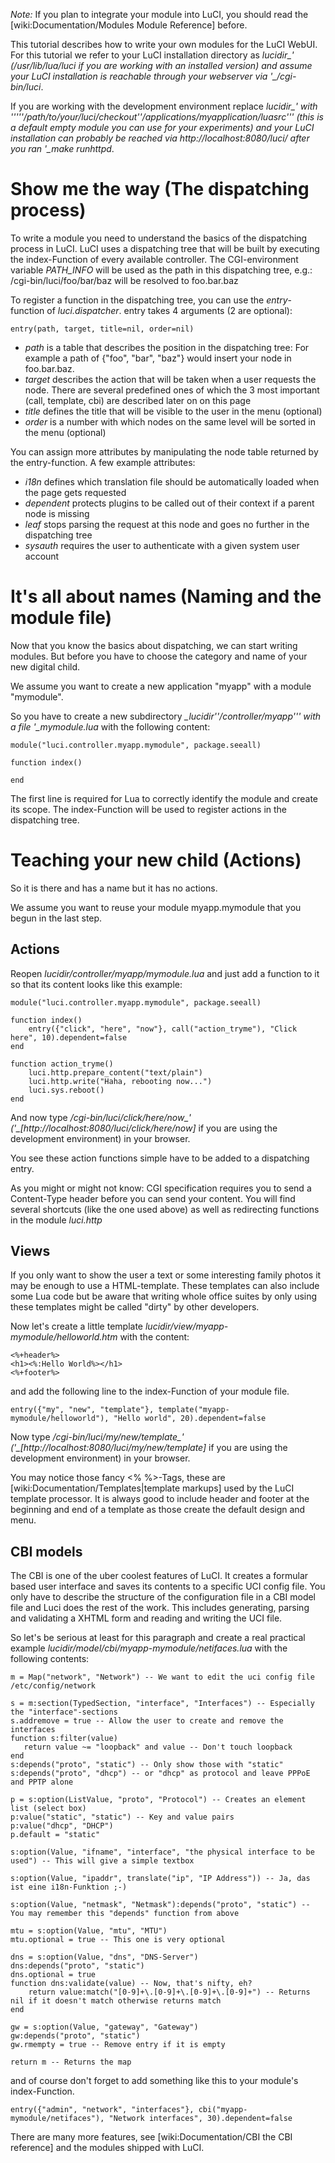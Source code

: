 *Note:* If you plan to integrate your module into LuCI, you should read the [wiki:Documentation/Modules Module Reference] before.

This tutorial describes how to write your own modules for the LuCI WebUI.
For this tutorial we refer to your LuCI installation directory as *lucidir_' (/usr/lib/lua/luci if you are working with an installed version) and assume your LuCI installation is reachable through your webserver via '_/cgi-bin/luci*.

If you are working with the development environment replace *lucidir_' with '''''/path/to/your/luci/checkout''/applications/myapplication/luasrc''' (this is a default empty module you can use for your experiments) and your LuCI installation can probably be reached via http://localhost:8080/luci/ after you ran '_make runhttpd*.



# Show me the way (The dispatching process)
To write a module you need to understand the basics of the dispatching process in LuCI.
LuCI uses a dispatching tree that will be built by executing the index-Function of every available controller.
The CGI-environment variable *PATH_INFO* will be used as the path in this dispatching tree, e.g.: /cgi-bin/luci/foo/bar/baz
will be resolved to foo.bar.baz

To register a function in the dispatching tree, you can use the *entry*-function of _luci.dispatcher_. entry takes 4 arguments (2 are optional):
	
	entry(path, target, title=nil, order=nil)
	

* *path* is a table that describes the position in the dispatching tree: For example a path of {"foo", "bar", "baz"} would insert your node in foo.bar.baz.
* *target* describes the action that will be taken when a user requests the node. There are several predefined ones of which the 3 most important (call, template, cbi) are described later on on this page
* *title* defines the title that will be visible to the user in the menu (optional)
* *order* is a number with which nodes on the same level will be sorted in the menu (optional)

You can assign more attributes by manipulating the node table returned by the entry-function. A few example attributes:

* *i18n* defines which translation file should be automatically loaded when the page gets requested
* *dependent* protects plugins to be called out of their context if a parent node is missing
* *leaf* stops parsing the request at this node and goes no further in the dispatching tree
* *sysauth* requires the user to authenticate with a given system user account


# It's all about names (Naming and the module file)
Now that you know the basics about dispatching, we can start writing modules. But before you have to choose the category and name of your new digital child.

We assume you want to create a new application "myapp" with a module "mymodule".

So you have to create a new subdirectory *_lucidir''/controller/myapp''' with a file '_mymodule.lua* with the following content:
	
	module("luci.controller.myapp.mymodule", package.seeall)
	
	function index()
	
	end
	

The first line is required for Lua to correctly identify the module and create its scope.
The index-Function will be used to register actions in the dispatching tree.



# Teaching your new child (Actions)
So it is there and has a name but it has no actions.

We assume you want to reuse your module myapp.mymodule that you begun in the last step.


## Actions
Reopen *_lucidir_/controller/myapp/mymodule.lua* and just add a function to it so that its content looks like this example:

	
	module("luci.controller.myapp.mymodule", package.seeall)
	
	function index()
	    entry({"click", "here", "now"}, call("action_tryme"), "Click here", 10).dependent=false
	end
	 
	function action_tryme()
	    luci.http.prepare_content("text/plain")
	    luci.http.write("Haha, rebooting now...")
	    luci.sys.reboot()
	end
	

And now type */cgi-bin/luci/click/here/now_' ('_[http://localhost:8080/luci/click/here/now]* if you are using the development environment) in your browser.

You see these action functions simple have to be added to a dispatching entry.

As you might or might not know: CGI specification requires you to send a Content-Type header before you can send your content. You will find several shortcuts (like the one used above) as well as redirecting functions in the module *luci.http*

## Views
If you only want to show the user a text or some interesting family photos it may be enough to use a HTML-template. These templates can also include some Lua code but be aware that writing whole office suites by only using these templates might be called "dirty" by other developers.

Now let's create a little template *_lucidir_/view/myapp-mymodule/helloworld.htm* with the content:

	
	<%+header%>
	<h1><%:Hello World%></h1> 
	<%+footer%>
	


and add the following line to the index-Function of your module file.
	
	entry({"my", "new", "template"}, template("myapp-mymodule/helloworld"), "Hello world", 20).dependent=false
	

Now type */cgi-bin/luci/my/new/template_' ('_[http://localhost:8080/luci/my/new/template]* if you are using the development environment) in your browser.

You may notice those fancy <% %>-Tags, these are [wiki:Documentation/Templates|template markups] used by the LuCI template processor.
It is always good to include header and footer at the beginning and end of a template as those create the default design and menu.

## <a name=cbimodels></a> CBI models
The CBI is one of the uber coolest features of LuCI. It creates a formular based user interface and saves its contents to a specific UCI config file. You only have to describe the structure of the configuration file in a CBI model file and Luci does the rest of the work. This includes generating, parsing and validating a XHTML form and reading and writing the UCI file.

So let's be serious at least for this paragraph and create a real practical example *_lucidir_/model/cbi/myapp-mymodule/netifaces.lua* with the following contents:

	
	m = Map("network", "Network") -- We want to edit the uci config file /etc/config/network
	
	s = m:section(TypedSection, "interface", "Interfaces") -- Especially the "interface"-sections
	s.addremove = true -- Allow the user to create and remove the interfaces
	function s:filter(value)
	   return value ~= "loopback" and value -- Don't touch loopback
	end 
	s:depends("proto", "static") -- Only show those with "static"
	s:depends("proto", "dhcp") -- or "dhcp" as protocol and leave PPPoE and PPTP alone
	
	p = s:option(ListValue, "proto", "Protocol") -- Creates an element list (select box)
	p:value("static", "static") -- Key and value pairs
	p:value("dhcp", "DHCP")
	p.default = "static"
	
	s:option(Value, "ifname", "interface", "the physical interface to be used") -- This will give a simple textbox
	
	s:option(Value, "ipaddr", translate("ip", "IP Address")) -- Ja, das ist eine i18n-Funktion ;-)
	
	s:option(Value, "netmask", "Netmask"):depends("proto", "static") -- You may remember this "depends" function from above
	
	mtu = s:option(Value, "mtu", "MTU")
	mtu.optional = true -- This one is very optional
	
	dns = s:option(Value, "dns", "DNS-Server")
	dns:depends("proto", "static")
	dns.optional = true
	function dns:validate(value) -- Now, that's nifty, eh?
	    return value:match("[0-9]+\.[0-9]+\.[0-9]+\.[0-9]+") -- Returns nil if it doesn't match otherwise returns match
	end
	
	gw = s:option(Value, "gateway", "Gateway")
	gw:depends("proto", "static")
	gw.rmempty = true -- Remove entry if it is empty
	
	return m -- Returns the map
	

and of course don't forget to add something like this to your module's index-Function.
	
	entry({"admin", "network", "interfaces"}, cbi("myapp-mymodule/netifaces"), "Network interfaces", 30).dependent=false
	

There are many more features, see [wiki:Documentation/CBI the CBI reference] and the modules shipped with LuCI.
